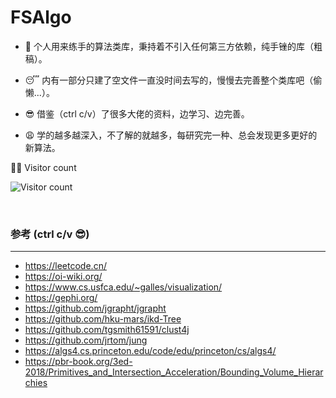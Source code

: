 # FSAlgo

- :shit: 个人用来练手的算法类库，秉持着不引入任何第三方依赖，纯手锉的库（粗稿）。
- :sleeping: 内有一部分只建了空文件一直没时间去写的，慢慢去完善整个类库吧（偷懒...）。
- :sunglasses: 借鉴（ctrl c/v）了很多大佬的资料，边学习、边完善。

- :weary: 学的越多越深入，不了解的就越多，每研究完一种、总会发现更多更好的新算法。


👨‍💻 Visitor count

![Visitor count](https://profile-counter.glitch.me/FSAlgo/count.svg)

<br>

### 参考 (ctrl c/v :sunglasses:)

---
- https://leetcode.cn/
- https://oi-wiki.org/
- https://www.cs.usfca.edu/~galles/visualization/
- https://gephi.org/
- https://github.com/jgrapht/jgrapht
- https://github.com/hku-mars/ikd-Tree
- https://github.com/tgsmith61591/clust4j
- https://github.com/jrtom/jung
- https://algs4.cs.princeton.edu/code/edu/princeton/cs/algs4/
- https://pbr-book.org/3ed-2018/Primitives_and_Intersection_Acceleration/Bounding_Volume_Hierarchies
